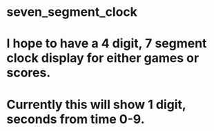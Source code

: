# seven_segment_clock

# I hope to have a 4 digit, 7 segment clock display for either games or scores.

# Currently this will show 1 digit, seconds from time 0-9.